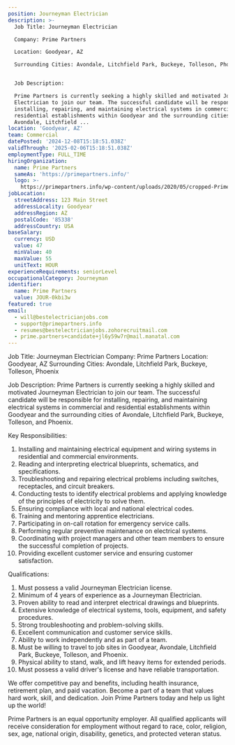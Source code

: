 ```yaml
---
position: Journeyman Electrician
description: >-
  Job Title: Journeyman Electrician

  Company: Prime Partners

  Location: Goodyear, AZ

  Surrounding Cities: Avondale, Litchfield Park, Buckeye, Tolleson, Phoenix


  Job Description:

  Prime Partners is currently seeking a highly skilled and motivated Journeyman
  Electrician to join our team. The successful candidate will be responsible for
  installing, repairing, and maintaining electrical systems in commercial and
  residential establishments within Goodyear and the surrounding cities of
  Avondale, Litchfield ...
location: 'Goodyear, AZ'
team: Commercial
datePosted: '2024-12-08T15:18:51.038Z'
validThrough: '2025-02-06T15:18:51.038Z'
employmentType: FULL_TIME
hiringOrganization:
  name: Prime Partners
  sameAs: 'https://primepartners.info/'
  logo: >-
    https://primepartners.info/wp-content/uploads/2020/05/cropped-Prime-Partners-Logo-NO-BG-1-1.png
jobLocation:
  streetAddress: 123 Main Street
  addressLocality: Goodyear
  addressRegion: AZ
  postalCode: '85338'
  addressCountry: USA
baseSalary:
  currency: USD
  value: 47
  minValue: 40
  maxValue: 55
  unitText: HOUR
experienceRequirements: seniorLevel
occupationalCategory: Journeyman
identifier:
  name: Prime Partners
  value: JOUR-0kbi3w
featured: true
email:
  - will@bestelectricianjobs.com
  - support@primepartners.info
  - resumes@bestelectricianjobs.zohorecruitmail.com
  - prime.partners+candidate+jl6y59w7r@mail.manatal.com
---
```




Job Title: Journeyman Electrician
Company: Prime Partners
Location: Goodyear, AZ
Surrounding Cities: Avondale, Litchfield Park, Buckeye, Tolleson, Phoenix

Job Description:
Prime Partners is currently seeking a highly skilled and motivated Journeyman Electrician to join our team. The successful candidate will be responsible for installing, repairing, and maintaining electrical systems in commercial and residential establishments within Goodyear and the surrounding cities of Avondale, Litchfield Park, Buckeye, Tolleson, and Phoenix.

Key Responsibilities:

1. Installing and maintaining electrical equipment and wiring systems in residential and commercial environments.
2. Reading and interpreting electrical blueprints, schematics, and specifications.
3. Troubleshooting and repairing electrical problems including switches, receptacles, and circuit breakers.
4. Conducting tests to identify electrical problems and applying knowledge of the principles of electricity to solve them.
5. Ensuring compliance with local and national electrical codes.
6. Training and mentoring apprentice electricians.
7. Participating in on-call rotation for emergency service calls.
8. Performing regular preventive maintenance on electrical systems.
9. Coordinating with project managers and other team members to ensure the successful completion of projects.
10. Providing excellent customer service and ensuring customer satisfaction.

Qualifications:

1. Must possess a valid Journeyman Electrician license.
2. Minimum of 4 years of experience as a Journeyman Electrician.
3. Proven ability to read and interpret electrical drawings and blueprints.
4. Extensive knowledge of electrical systems, tools, equipment, and safety procedures.
5. Strong troubleshooting and problem-solving skills.
6. Excellent communication and customer service skills.
7. Ability to work independently and as part of a team.
8. Must be willing to travel to job sites in Goodyear, Avondale, Litchfield Park, Buckeye, Tolleson, and Phoenix.
9. Physical ability to stand, walk, and lift heavy items for extended periods.
10. Must possess a valid driver's license and have reliable transportation.

We offer competitive pay and benefits, including health insurance, retirement plan, and paid vacation. Become a part of a team that values hard work, skill, and dedication. Join Prime Partners today and help us light up the world!

Prime Partners is an equal opportunity employer. All qualified applicants will receive consideration for employment without regard to race, color, religion, sex, age, national origin, disability, genetics, and protected veteran status.